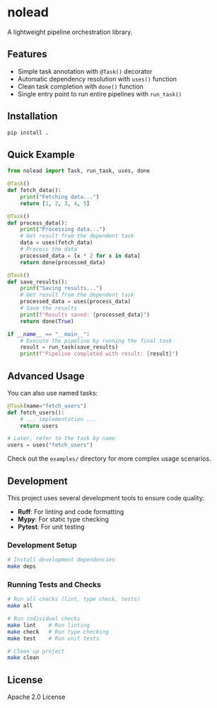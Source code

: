 # nolead

A lightweight pipeline orchestration library.

## Features

- Simple task annotation with `@Task()` decorator
- Automatic dependency resolution with `uses()` function
- Clean task completion with `done()` function
- Single entry point to run entire pipelines with `run_task()`

## Installation

```bash
pip install .
```

## Quick Example

```python
from nolead import Task, run_task, uses, done

@Task()
def fetch_data():
    print("Fetching data...")
    return [1, 2, 3, 4, 5]

@Task()
def process_data():
    print("Processing data...")
    # Get result from the dependent task
    data = uses(fetch_data)
    # Process the data
    processed_data = [x * 2 for x in data]
    return done(processed_data)

@Task()
def save_results():
    print("Saving results...")
    # Get result from the dependent task
    processed_data = uses(process_data)
    # Save the results
    print(f"Results saved: {processed_data}")
    return done(True)

if __name__ == "__main__":
    # Execute the pipeline by running the final task
    result = run_task(save_results)
    print(f"Pipeline completed with result: {result}")
```

## Advanced Usage

You can also use named tasks:

```python
@Task(name="fetch_users")
def fetch_users():
    # ... implementation ...
    return users

# Later, refer to the task by name
users = uses("fetch_users")
```

Check out the `examples/` directory for more complex usage scenarios.

## Development

This project uses several development tools to ensure code quality:

- **Ruff**: For linting and code formatting
- **Mypy**: For static type checking
- **Pytest**: For unit testing

### Development Setup

```bash
# Install development dependencies
make deps
```

### Running Tests and Checks

```bash
# Run all checks (lint, type check, tests)
make all

# Run individual checks
make lint    # Run linting
make check   # Run type checking
make test    # Run unit tests

# Clean up project
make clean
```

## License

Apache 2.0 License
